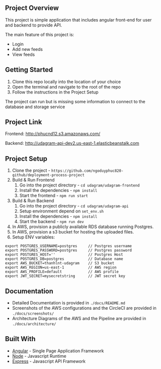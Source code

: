 ## Project Overview
This project is simple application that includes angular front-end for user and backend to provide API.

The main feature of this project is:

- Login
- Add new feeds
- View feeds

## Getting Started
1. Clone this repo locally into the location of your choice
2. Open the terminal and navigate to the root of the repo
3. Follow the instructions in the Project Setup

The project can run but is missing some information to connect to the database and storage service

## Project Link
Frontend: http://phucnd12.s3.amazonaws.com/

Backend: http://udagram-api-dev2.us-east-1.elasticbeanstalk.com

## Project Setup
1. Clone the project - `https://github.com/ngoduyphuc820-github/deployment-process-project`
2. Build & Run Frontend
   1. Go into the project directory - `cd udagram/udagram-frontend`
   2. Install the dependencies - `npm install`
   3. Start the frontend - `npm run start`
3. Build & Run Backend
   1. Go into the project directory - `cd udagram/udagram-api`
   2. Setup environment depend on `set_env.sh`
   3. Install the dependencies - `npm install`
   4. Start the backend - `npm run dev`
4. In AWS, provision a publicly available RDS database running Postgres.
5. In AWS, provision a s3 bucket for hosting the uploaded files.
6. Setup ENV variables:

```
export POSTGRES_USERNAME=postgres     // Postgres username
export POSTGRES_PASSWORD=postgres     // Postgres password
export POSTGRES_HOST=''               // Postgres Host
export POSTGRES_DB=postgres           // Database name
export AWS_BUCKET=thanhlnt-udagram    // S3 bucket
export AWS_REGION=us-east-1           // AWS region
export AWS_PROFILE=default            // AWS profile
export JWT_SECRET=mysecretstring      // JWT secret key
```

## Documentation

- Detailed Documentation is provided in `./docs/README.md`
- Screenshots of the AWS configurations and the CircleCI are provided in `./docs/screenshots/`
- Architecture Diagrams of the AWS and the Pipeline are provided in `./docs/architecture/`

## Built With

- [Angular](https://angular.io/) - Single Page Application Framework
- [Node](https://nodejs.org) - Javascript Runtime
- [Express](https://expressjs.com/) - Javascript API Framework
